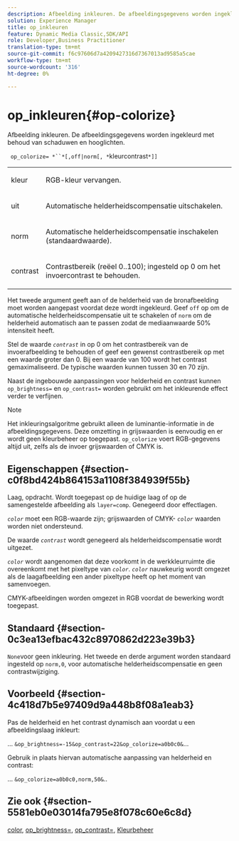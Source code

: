 ```yaml
---
description: Afbeelding inkleuren. De afbeeldingsgegevens worden ingekleurd met behoud van schaduwen en hooglichten.
solution: Experience Manager
title: op_inkleuren
feature: Dynamic Media Classic,SDK/API
role: Developer,Business Practitioner
translation-type: tm+mt
source-git-commit: f6c97606d7a4209427316d7367013ad9585a5cae
workflow-type: tm+mt
source-wordcount: '316'
ht-degree: 0%

---
```



# op_inkleuren{#op-colorize}

Afbeelding inkleuren. De afbeeldingsgegevens worden ingekleurd met behoud van schaduwen en hooglichten.

` op_colorize= *``*[,off|norm[, *`kleurcontrast`*]]`

<table id="simpletable_768D6CDF3F734E7F89DC7AB2EAAC0C77"> 
 <tr class="strow"> 
  <td class="stentry"> <p> <span class="varname"> kleur  </span> </p> </td> 
  <td class="stentry"> <p>RGB-kleur vervangen. </p> </td> 
 </tr> 
 <tr class="strow"> 
  <td class="stentry"> <p> <span class="codeph"> uit  </span> </p> </td> 
  <td class="stentry"> <p>Automatische helderheidscompensatie uitschakelen. </p> </td> 
 </tr> 
 <tr class="strow"> 
  <td class="stentry"> <p> <span class="codeph"> norm  </span> </p> </td> 
  <td class="stentry"> <p>Automatische helderheidscompensatie inschakelen (standaardwaarde). </p> </td> 
 </tr> 
 <tr class="strow"> 
  <td class="stentry"> <p> <span class="varname"> contrast  </span> </p> </td> 
  <td class="stentry"> <p>Contrastbereik (reëel 0..100); ingesteld op 0 om het invoercontrast te behouden. </p> </td> 
 </tr> 
</table>

Het tweede argument geeft aan of de helderheid van de bronafbeelding moet worden aangepast voordat deze wordt ingekleurd. Geef `off` op om de automatische helderheidscompensatie uit te schakelen of `norm` om de helderheid automatisch aan te passen zodat de mediaanwaarde 50% intensiteit heeft.

Stel de waarde *`contrast`* in op 0 om het contrastbereik van de invoerafbeelding te behouden of geef een gewenst contrastbereik op met een waarde groter dan 0. Bij een waarde van 100 wordt het contrast gemaximaliseerd. De typische waarden kunnen tussen 30 en 70 zijn.

Naast de ingebouwde aanpassingen voor helderheid en contrast kunnen `op_brightness=` en `op_contrast=` worden gebruikt om het inkleurende effect verder te verfijnen.

>[!NOTE]
>
>Het inkleuringsalgoritme gebruikt alleen de luminantie-informatie in de afbeeldingsgegevens. Deze omzetting in grijswaarden is eenvoudig en er wordt geen kleurbeheer op toegepast. `op_colorize` voert RGB-gegevens altijd uit, zelfs als de invoer grijswaarden of CMYK is.

## Eigenschappen {#section-c0f8bd424b864153a1108f384939f55b}

Laag, opdracht. Wordt toegepast op de huidige laag of op de samengestelde afbeelding als `layer=comp`. Genegeerd door effectlagen.

*`color`* moet een RGB-waarde zijn; grijswaarden of CMYK- *`color`* waarden worden niet ondersteund.

De waarde *`contrast`* wordt genegeerd als helderheidscompensatie wordt uitgezet.

*`color`* wordt aangenomen dat deze voorkomt in de werkkleurruimte die overeenkomt met het pixeltype van  *`color`*. *`color`* nauwkeurig wordt omgezet als de laagafbeelding een ander pixeltype heeft op het moment van samenvoegen.

CMYK-afbeeldingen worden omgezet in RGB voordat de bewerking wordt toegepast.

## Standaard {#section-0c3ea13efbac432c8970862d223e39b3}

`None`voor geen inkleuring. Het tweede en derde argument worden standaard ingesteld op `norm,0`, voor automatische helderheidscompensatie en geen contrastwijziging.

## Voorbeeld {#section-4c418d7b5e97409d9a448b8f08a1eab3}

Pas de helderheid en het contrast dynamisch aan voordat u een afbeeldingslaag inkleurt:

… `&op_brightness=-15&op_contrast=22&op_colorize=a0b0c0&`…

Gebruik in plaats hiervan automatische aanpassing van helderheid en contrast:

... `&op_colorize=a0b0c0,norm,50&`..

## Zie ook {#section-5581eb0e03014fa795e8f078c60e6c8d}

[color](/help/aem-is-ir-api/is-api/http-ref/image-serving-api-ref/c-http-protocol-reference/c-data-types/r-is-http-color.md),  [op_brightness=](../../../../../is-api/http-ref/image-serving-api-ref/c-http-protocol-reference/c-command-reference/r-op-brightness.md#reference-edf79dc41ae5411c80bec3ee3731c58a),  [op_contrast=](../../../../../is-api/http-ref/image-serving-api-ref/c-http-protocol-reference/c-command-reference/r-op-contrast.md#reference-b26dfa9869fd43bebea0fbb8e9fe743d),  [Kleurbeheer](../../../../../is-api/http-ref/image-serving-api-ref/c-http-protocol-reference/c-syntax-and-features/r-color-management.md#reference-c7e4a72d589145189f7e4bcb6b4544d7)
